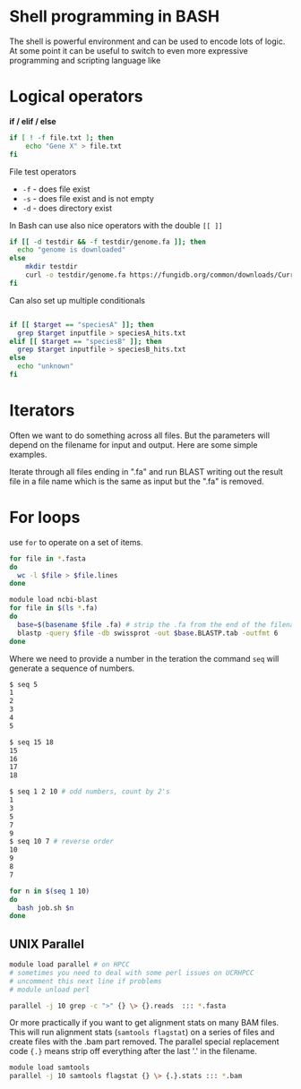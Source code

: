 # Shell programming in BASH

The shell is powerful environment and can be used to encode lots of logic.  At some point it can be useful to switch to even more expressive programming and scripting language like

# Logical operators

**if / elif / else**

```bash
if [ ! -f file.txt ]; then
    echo "Gene X" > file.txt
fi
```

File test operators
 * `-f` - does file exist
 * `-s` - does file exist and is not empty
 * `-d` - does directory exist

In Bash can use also nice operators with the double `[[ ]]`

```bash
if [[ -d testdir && -f testdir/genome.fa ]]; then
  echo "genome is downloaded"
else
    mkdir testdir
    curl -o testdir/genome.fa https://fungidb.org/common/downloads/Current_Release/CimmitisRS/fasta/data/FungiDB-45_CimmitisRS_Genome.fasta
fi
```

Can also set up multiple conditionals

```bash

if [[ $target == "speciesA" ]]; then
  grep $target inputfile > speciesA_hits.txt
elif [[ $target == "speciesB" ]]; then
  grep $target inputfile > speciesB_hits.txt
else
  echo "unknown"
fi
```

# Iterators

Often we want to do something across all files. But the parameters will depend on the filename for input and output. Here are some simple examples.

Iterate through all files ending in ".fa" and run BLAST writing out the result file in a file name which is the same as input but the ".fa" is removed.

# For loops

use `for` to operate on a set of items.

```bash
for file in *.fasta
do
  wc -l $file > $file.lines
done
```

```bash
module load ncbi-blast
for file in $(ls *.fa)
do
  base=$(basename $file .fa) # strip the .fa from the end of the filename
  blastp -query $file -db swissprot -out $base.BLASTP.tab -outfmt 6
done
```

Where we need to provide a number in the teration the command `seq` will generate a sequence of numbers.

```bash
$ seq 5
1
2
3
4
5

$ seq 15 18
15
16
17
18

$ seq 1 2 10 # odd numbers, count by 2's
1
3
5
7
9
$ seq 10 7 # reverse order
10
9
8
7
```

```bash
for n in $(seq 1 10)
do
  bash job.sh $n
done
```

## UNIX Parallel

```bash
module load parallel # on HPCC
# sometimes you need to deal with some perl issues on UCRHPCC
# uncomment this next line if problems
# module unload perl

parallel -j 10 grep -c ">" {} \> {}.reads  ::: *.fasta
```

Or more practically if you want to get alignment stats on
many BAM files. This will run alignment stats (`samtools flagstat`) on
a series of files and create files with the .bam part removed.
The parallel special replacement code `{.}` means strip off everything
after the last '.' in the filename.

```bash
module load samtools
parallel -j 10 samtools flagstat {} \> {.}.stats ::: *.bam
```
